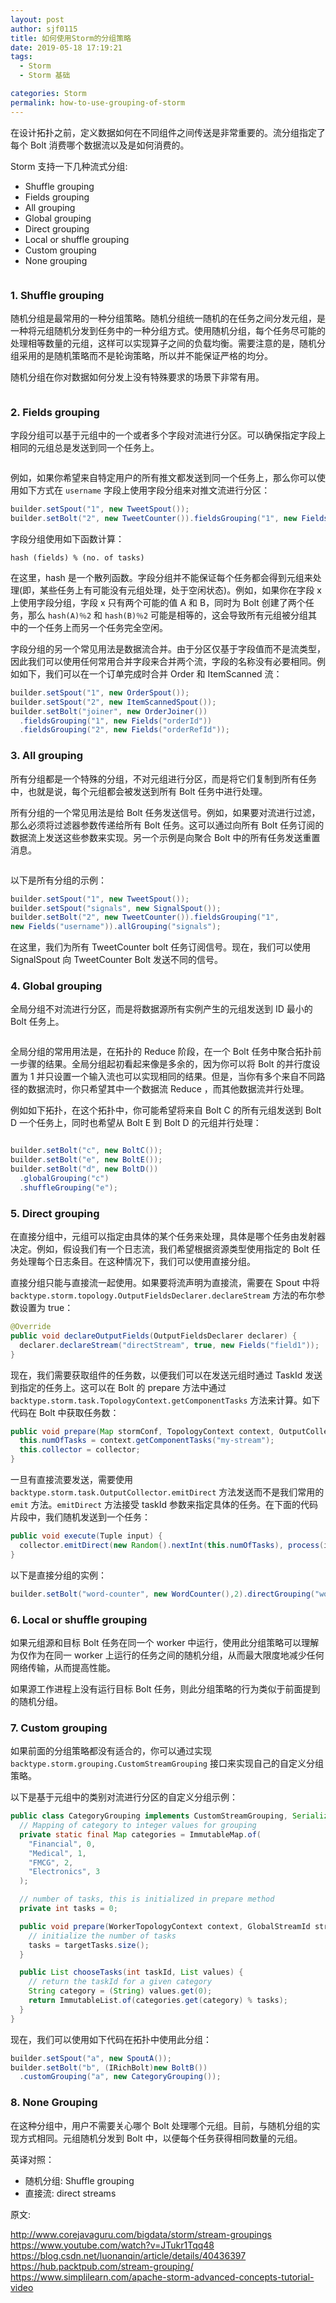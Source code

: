 ```yaml
---
layout: post
author: sjf0115
title: 如何使用Storm的分组策略
date: 2019-05-18 17:19:21
tags:
  - Storm
  - Storm 基础

categories: Storm
permalink: how-to-use-grouping-of-storm
---
```



在设计拓扑之前，定义数据如何在不同组件之间传送是非常重要的。流分组指定了每个 Bolt 消费哪个数据流以及是如何消费的。

Storm 支持一下几种流式分组:
- Shuffle grouping
- Fields grouping
- All grouping
- Global grouping
- Direct grouping
- Local or shuffle grouping
- Custom grouping
- None grouping

![]()

### 1. Shuffle grouping

随机分组是最常用的一种分组策略。随机分组统一随机的在任务之间分发元组，是一种将元组随机分发到任务中的一种分组方式。使用随机分组，每个任务尽可能的处理相等数量的元组，这样可以实现算子之间的负载均衡。需要注意的是，随机分组采用的是随机策略而不是轮询策略，所以并不能保证严格的均分。

随机分组在你对数据如何分发上没有特殊要求的场景下非常有用。

![]()

### 2. Fields grouping

字段分组可以基于元组中的一个或者多个字段对流进行分区。可以确保指定字段上相同的元组总是发送到同一个任务上。

![]()

例如，如果你希望来自特定用户的所有推文都发送到同一个任务上，那么你可以使用如下方式在 `username` 字段上使用字段分组来对推文流进行分区：
```java
builder.setSpout("1", new TweetSpout());
builder.setBolt("2", new TweetCounter()).fieldsGrouping("1", new Fields("username"))
```
字段分组使用如下函数计算：
```
hash (fields) % (no. of tasks)
```
在这里，hash 是一个散列函数。字段分组并不能保证每个任务都会得到元组来处理(即，某些任务上有可能没有元组处理，处于空闲状态)。例如，如果你在字段 x 上使用字段分组，字段 x 只有两个可能的值 A 和 B，同时为 Bolt 创建了两个任务，那么 `hash(A)％2` 和 `hash(B)％2` 可能是相等的，这会导致所有元组被分组其中的一个任务上而另一个任务完全空闲。

字段分组的另一个常见用法是数据流合并。由于分区仅基于字段值而不是流类型，因此我们可以使用任何常用合并字段来合并两个流，字段的名称没有必要相同。例如如下，我们可以在一个订单完成时合并 Order 和 ItemScanned 流：
```java
builder.setSpout("1", new OrderSpout());
builder.setSpout("2", new ItemScannedSpout());
builder.setBolt("joiner", new OrderJoiner())
  .fieldsGrouping("1", new Fields("orderId"))
  .fieldsGrouping("2", new Fields("orderRefId"));
```

### 3. All grouping

所有分组都是一个特殊的分组，不对元组进行分区，而是将它们复制到所有任务中，也就是说，每个元组都会被发送到所有 Bolt 任务中进行处理。

所有分组的一个常见用法是给 Bolt 任务发送信号。例如，如果要对流进行过滤，那么必须将过滤器参数传递给所有 Bolt 任务。这可以通过向所有 Bolt 任务订阅的数据流上发送这些参数来实现。另一个示例是向聚合 Bolt 中的所有任务发送重置消息。

![]()

以下是所有分组的示例：
```java
builder.setSpout("1", new TweetSpout());
builder.setSpout("signals", new SignalSpout());
builder.setBolt("2", new TweetCounter()).fieldsGrouping("1",
new Fields("username")).allGrouping("signals");
```
在这里，我们为所有 TweetCounter bolt 任务订阅信号。现在，我们可以使用 SignalSpout 向 TweetCounter Bolt 发送不同的信号。

### 4. Global grouping

全局分组不对流进行分区，而是将数据源所有实例产生的元组发送到 ID 最小的 Bolt 任务上。

![]()

全局分组的常用用法是，在拓扑的 Reduce 阶段，在一个 Bolt 任务中聚合拓扑前一步骤的结果。全局分组起初看起来像是多余的，因为你可以将 Bolt 的并行度设置为 1 并只设置一个输入流也可以实现相同的结果。但是，当你有多个来自不同路径的数据流时，你只希望其中一个数据流 Reduce ，而其他数据流并行处理。

例如如下拓扑，在这个拓扑中，你可能希望将来自 Bolt C 的所有元组发送到 Bolt D 一个任务上，同时也希望从 Bolt E 到 Bolt D 的元组并行处理：

![]()

```java
builder.setBolt("c", new BoltC());
builder.setBolt("e", new BoltE());
builder.setBolt("d", new BoltD())
  .globalGrouping("c")
  .shuffleGrouping("e");
```

### 5. Direct grouping

在直接分组中，元组可以指定由具体的某个任务来处理，具体是哪个任务由发射器决定。例如，假设我们有一个日志流，我们希望根据资源类型使用指定的 Bolt 任务处理每个日志条目。在这种情况下，我们可以使用直接分组。

直接分组只能与直接流一起使用。如果要将流声明为直接流，需要在 Spout 中将 `backtype.storm.topology.OutputFieldsDeclarer.declareStream` 方法的布尔参数设置为 true：
```java
@Override
public void declareOutputFields(OutputFieldsDeclarer declarer) {
  declarer.declareStream("directStream", true, new Fields("field1"));
}
```
现在，我们需要获取组件的任务数，以便我们可以在发送元组时通过 TaskId 发送到指定的任务上。这可以在 Bolt 的 prepare 方法中通过 `backtype.storm.task.TopologyContext.getComponentTasks` 方法来计算。如下代码在 Bolt 中获取任务数：
```java
public void prepare(Map stormConf, TopologyContext context, OutputCollector collector) {
  this.numOfTasks = context.getComponentTasks("my-stream");
  this.collector = collector;
}
```
一旦有直接流要发送，需要使用 `backtype.storm.task.OutputCollector.emitDirect` 方法发送而不是我们常用的 `emit` 方法。`emitDirect` 方法接受 taskId 参数来指定具体的任务。在下面的代码片段中，我们随机发送到一个任务：
```java
public void execute(Tuple input) {
  collector.emitDirect(new Random().nextInt(this.numOfTasks), process(input));
}
```
以下是直接分组的实例：
```java
builder.setBolt("word-counter", new WordCounter(),2).directGrouping("word-normalizer");
```

### 6. Local or shuffle grouping

如果元组源和目标 Bolt 任务在同一个 worker 中运行，使用此分组策略可以理解为仅作为在同一 worker 上运行的任务之间的随机分组，从而最大限度地减少任何网络传输，从而提高性能。

如果源工作进程上没有运行目标 Bolt 任务，则此分组策略的行为类似于前面提到的随机分组。

### 7. Custom grouping

如果前面的分组策略都没有适合的，你可以通过实现 `backtype.storm.grouping.CustomStreamGrouping` 接口来实现自己的自定义分组策略。

以下是基于元组中的类别对流进行分区的自定义分组示例：
```java
public class CategoryGrouping implements CustomStreamGrouping, Serializable {
  // Mapping of category to integer values for grouping
  private static final Map categories = ImmutableMap.of(
    "Financial", 0,
    "Medical", 1,
    "FMCG", 2,
    "Electronics", 3
  );

  // number of tasks, this is initialized in prepare method
  private int tasks = 0;

  public void prepare(WorkerTopologyContext context, GlobalStreamId stream, List targetTasks){
    // initialize the number of tasks
    tasks = targetTasks.size();
  }

  public List chooseTasks(int taskId, List values) {
    // return the taskId for a given category
    String category = (String) values.get(0);
    return ImmutableList.of(categories.get(category) % tasks);
  }
}
```
现在，我们可以使用如下代码在拓扑中使用此分组：
```java
builder.setSpout("a", new SpoutA());
builder.setBolt("b", (IRichBolt)new BoltB())
  .customGrouping("a", new CategoryGrouping());
```

### 8. None Grouping

在这种分组中，用户不需要关心哪个 Bolt 处理哪个元组。目前，与随机分组的实现方式相同。元组随机分发到 Bolt 中，以便每个任务获得相同数量的元组。




英译对照：
- 随机分组: Shuffle grouping
- 直接流: direct streams

原文:[]()

http://www.corejavaguru.com/bigdata/storm/stream-groupings
https://www.youtube.com/watch?v=JTukr1Tqq48
https://blog.csdn.net/luonanqin/article/details/40436397
https://hub.packtpub.com/stream-grouping/
https://www.simplilearn.com/apache-storm-advanced-concepts-tutorial-video
